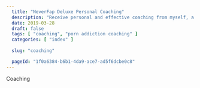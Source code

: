 ```yaml
---
  title: "NeverFap Deluxe Personal Coaching"
  description: "Receive personal and effective coaching from myself, a porn addiction recovery champion."
  date: 2019-03-28
  draft: false
  tags: [ "coaching", "porn addiction coaching" ]
  categories: [ "index" ]
  
  slug: "coaching"

  pageId: "1f0a6384-b6b1-4da9-ace7-ad5f6dcbe0c8"
---
```


Coaching